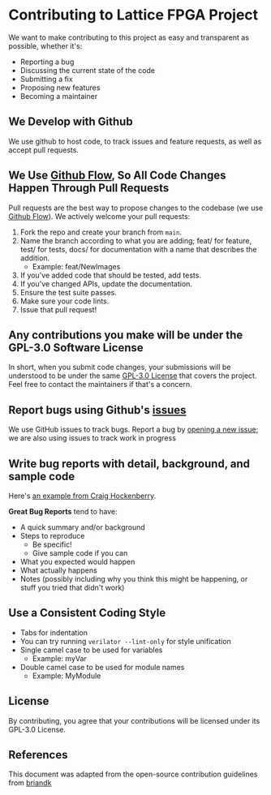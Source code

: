 # Contributing to Lattice FPGA Project
We want to make contributing to this project as easy and transparent as possible, whether it's:

- Reporting a bug
- Discussing the current state of the code
- Submitting a fix
- Proposing new features
- Becoming a maintainer

## We Develop with Github
We use github to host code, to track issues and feature requests, as well as accept pull requests.

## We Use [Github Flow](https://docs.github.com/en/get-started/using-github/github-flow), So All Code Changes Happen Through Pull Requests
Pull requests are the best way to propose changes to the codebase (we use [Github Flow](https://docs.github.com/en/get-started/using-github/github-flow)). We actively welcome your pull requests:

1. Fork the repo and create your branch from `main`.
2. Name the branch according to what you are adding; feat/ for feature, test/ for tests, docs/ for documentation with a name that describes the addition.
     - Example: feat/NewImages
3. If you've added code that should be tested, add tests.
4. If you've changed APIs, update the documentation.
5. Ensure the test suite passes.
6. Make sure your code lints.
7. Issue that pull request!

## Any contributions you make will be under the GPL-3.0 Software License
In short, when you submit code changes, your submissions will be understood to be under the same [GPL-3.0 License](https://choosealicense.com/licenses/gpl-3.0/) that covers the project. Feel free to contact the maintainers if that's a concern.

## Report bugs using Github's [issues](https://github.com/Riley-Cox/ECE412-LatticeFPGA/issues)
We use GitHub issues to track bugs. Report a bug by [opening a new issue](); we are also using issues to track work in progress

## Write bug reports with detail, background, and sample code
Here's [an example from Craig Hockenberry](http://www.openradar.me/11905408).

**Great Bug Reports** tend to have:

- A quick summary and/or background
- Steps to reproduce
  - Be specific!
  - Give sample code if you can
- What you expected would happen
- What actually happens
- Notes (possibly including why you think this might be happening, or stuff you tried that didn't work)


## Use a Consistent Coding Style

* Tabs for indentation
* You can try running `verilator --lint-only` for style unification
* Single camel case to be used for variables
    - Example: myVar
* Double camel case to be used for module names
    - Example: MyModule

## License
By contributing, you agree that your contributions will be licensed under its GPL-3.0 License.

## References
This document was adapted from the open-source contribution guidelines from [briandk](https://gist.github.com/briandk/3d2e8b3ec8daf5a27a62)

